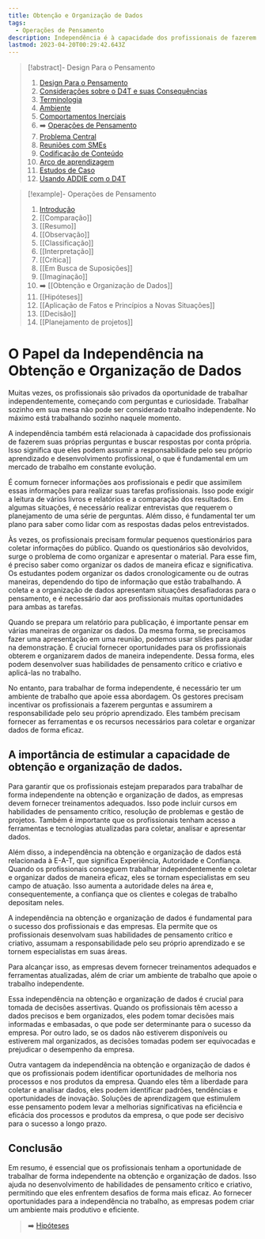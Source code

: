 ```yaml
---
title: Obtenção e Organização de Dados
tags:
  - Operações de Pensamento
description: Independência é à capacidade dos profissionais de fazerem suas próprias perguntas e buscar respostas por conta própria
lastmod: 2023-04-20T00:29:42.643Z
---
```


>[!abstract]- Design Para o Pensamento
>
>1. [Design Para o Pensamento](../Design%20Para%20o%20Pensamento.md)
>2. [Considerações sobre o D4T e suas Consequências](../Considerações%20sobre%20o%20D4T%20e%20suas%20Consequências.md)
>3. [Terminologia](../Terminologia.md)
>4. [Ambiente](../Dia%20a%20dia%20do%20Designer%20Instrucional/Ambiente.md)
>5. [Comportamentos Inerciais](../Comportamentos%20Inerciais/Comportamentos%20Inerciais.md)
>6. ➡️ [Operações de Pensamento](Operações%20de%20Pensamento.md)
>5. [Problema Central](../Dia%20a%20dia%20do%20Designer%20Instrucional/Problema%20Central.md)
>6. [Reuniões com SMEs](../Dia%20a%20dia%20do%20Designer%20Instrucional/Reuniões%20com%20SMEs.md)
>7. [Codificação de Conteúdo](../Dia%20a%20dia%20do%20Designer%20Instrucional/Codificação%20de%20Conteúdo.md)
>8. [Arco de aprendizagem](../Dia%20a%20dia%20do%20Designer%20Instrucional/Arco%20de%20aprendizagem.md)
>9. [Estudos de Caso](../Estudos%20de%20caso/Estudos%20de%20Caso.md)
>10. [Usando ADDIE com o D4T](../Dia%20a%20dia%20do%20Designer%20Instrucional/Usando%20ADDIE%20com%20o%20D4T.md)

>[!example]- Operações de Pensamento
>
>1. [Introdução](Operações%20de%20Pensamento.md)
>2. [[Comparação]]
>3. [[Resumo]]
>4. [[Observação]]
>5. [[Classificação]]
>6. [[Interpretação]]
>7. [[Crítica]]
>8. [[Em Busca de Suposições]]
>9. [[Imaginação]]
>10. ➡️ [[Obtenção e Organização de Dados]]
>11. [[Hipóteses]]
>12. [[Aplicação de Fatos e Princípios a Novas Situações]]
>13. [[Decisão]]
>14. [[Planejamento de projetos]]

# O Papel da Independência na Obtenção e Organização de Dados

Muitas vezes, os profissionais são privados da oportunidade de trabalhar independentemente, começando com perguntas e curiosidade. Trabalhar sozinho em sua mesa não pode ser considerado trabalho independente. No máximo está trabalhando sozinho naquele momento.

A independência também está relacionada à capacidade dos profissionais de fazerem suas próprias perguntas e buscar respostas por conta própria. Isso significa que eles podem assumir a responsabilidade pelo seu próprio aprendizado e desenvolvimento profissional, o que é fundamental em um mercado de trabalho em constante evolução.

É comum fornecer informações aos profissionais e pedir que assimilem essas informações para realizar suas tarefas profissionais. Isso pode exigir a leitura de vários livros e relatórios e a comparação dos resultados. Em algumas situações, é necessário realizar entrevistas que requerem o planejamento de uma série de perguntas. Além disso, é fundamental ter um plano para saber como lidar com as respostas dadas pelos entrevistados.

Às vezes, os profissionais precisam formular pequenos questionários para coletar informações do público. Quando os questionários são devolvidos, surge o problema de como organizar e apresentar o material. Para esse fim, é preciso saber como organizar os dados de maneira eficaz e significativa. Os estudantes podem organizar os dados cronologicamente ou de outras maneiras, dependendo do tipo de informação que estão trabalhando. A coleta e a organização de dados apresentam situações desafiadoras para o pensamento, e é necessário dar aos profissionais muitas oportunidades para ambas as tarefas.

Quando se prepara um relatório para publicação, é importante pensar em várias maneiras de organizar os dados. Da mesma forma, se precisamos fazer uma apresentação em uma reunião, podemos usar slides para ajudar na demonstração. É crucial fornecer oportunidades para os profissionais obterem e organizarem dados de maneira independente. Dessa forma, eles podem desenvolver suas habilidades de pensamento crítico e criativo e aplicá-las no trabalho.

No entanto, para trabalhar de forma independente, é necessário ter um ambiente de trabalho que apoie essa abordagem. Os gestores precisam incentivar os profissionais a fazerem perguntas e assumirem a responsabilidade pelo seu próprio aprendizado. Eles também precisam fornecer as ferramentas e os recursos necessários para coletar e organizar dados de forma eficaz.

## A importância de estimular a capacidade de obtenção e organização de dados.

Para garantir que os profissionais estejam preparados para trabalhar de forma independente na obtenção e organização de dados, as empresas devem fornecer treinamentos adequados. Isso pode incluir cursos em habilidades de pensamento crítico, resolução de problemas e gestão de projetos. Também é importante que os profissionais tenham acesso a ferramentas e tecnologias atualizadas para coletar, analisar e apresentar dados.

Além disso, a independência na obtenção e organização de dados está relacionada à E-A-T, que significa Experiência, Autoridade e Confiança. Quando os profissionais conseguem trabalhar independentemente e coletar e organizar dados de maneira eficaz, eles se tornam especialistas em seu campo de atuação. Isso aumenta a autoridade deles na área e, consequentemente, a confiança que os clientes e colegas de trabalho depositam neles.

A independência na obtenção e organização de dados é fundamental para o sucesso dos profissionais e das empresas. Ela permite que os profissionais desenvolvam suas habilidades de pensamento crítico e criativo, assumam a responsabilidade pelo seu próprio aprendizado e se tornem especialistas em suas áreas. 

Para alcançar isso, as empresas devem fornecer treinamentos adequados e ferramentas atualizadas, além de criar um ambiente de trabalho que apoie o trabalho independente. 

Essa independência na obtenção e organização de dados é crucial para tomada de decisões assertivas. Quando os profissionais têm acesso a dados precisos e bem organizados, eles podem tomar decisões mais informadas e embasadas, o que pode ser determinante para o sucesso da empresa. Por outro lado, se os dados não estiverem disponíveis ou estiverem mal organizados, as decisões tomadas podem ser equivocadas e prejudicar o desempenho da empresa.

Outra vantagem da independência na obtenção e organização de dados é que os profissionais podem identificar oportunidades de melhoria nos processos e nos produtos da empresa. Quando eles têm a liberdade para coletar e analisar dados, eles podem identificar padrões, tendências e oportunidades de inovação. Soluções de aprendizagem que estimulem esse pensamento podem levar a melhorias significativas na eficiência e eficácia dos processos e produtos da empresa, o que pode ser decisivo para o sucesso a longo prazo.


## Conclusão

Em resumo, é essencial que os profissionais tenham a oportunidade de trabalhar de forma independente na obtenção e organização de dados. Isso ajuda no desenvolvimento de habilidades de pensamento crítico e criativo, permitindo que eles enfrentem desafios de forma mais eficaz. Ao fornecer oportunidades para a independência no trabalho, as empresas podem criar um ambiente mais produtivo e eficiente.

> ➡️ [Hipóteses](Hipóteses.md)
